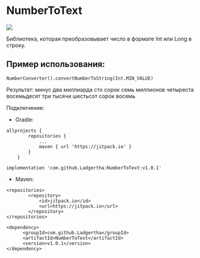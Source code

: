 # NumberToText
[![](https://jitpack.io/v/Ladgertha/NumberToText.svg)](https://jitpack.io/#Ladgertha/NumberToText)

Библиотека, которая преобразовывает число в формате Int или Long в строку.

## Пример использования:
```
NumberConverter().convertNumberToString(Int.MIN_VALUE)
```
Результат:
минус два миллиарда сто сорок семь миллионов четыреста восемьдесят три тысячи шестьсот сорок восемь

Подключение:
- Gradle:
```
allprojects {
		repositories {
			...
			maven { url 'https://jitpack.io' }
		}
	}
```
```
implementation 'com.github.Ladgertha:NumberToText:v1.0.1'
```

- Maven:
```
<repositories>
		<repository>
		    <id>jitpack.io</id>
		    <url>https://jitpack.io</url>
		</repository>
</repositories>
```
```
<dependency>
	  <groupId>com.github.Ladgertha</groupId>
	  <artifactId>NumberToText</artifactId>
	  <version>v1.0.1</version>
</dependency>
  ```
